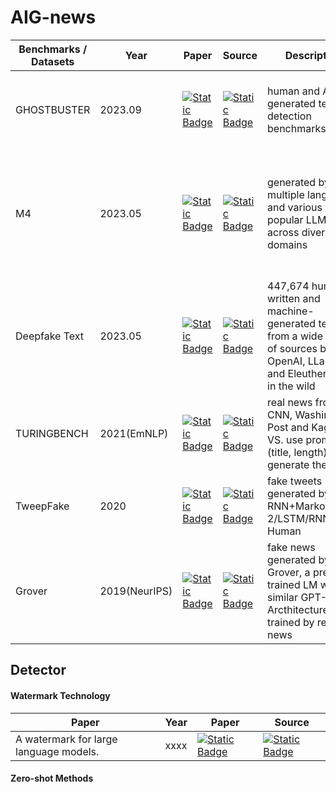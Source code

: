 # AIG-news

| Benchmarks / Datasets                                                        | Year     | Paper      | Source     | Description | Types | 
|------------------------------------------------------------------------------|----------|------------|------------|-------------|-------|
| GHOSTBUSTER                             | 2023.09  | [![Static Badge](https://img.shields.io/badge/paper-%23B31B1B?logo=arxiv&labelColor=grey)](https://arxiv.org/abs/2305.15047)| [![Static Badge](https://img.shields.io/badge/code-black?logo=github)](https://github.com/vivek3141/ghostbuster)  | human and AI-generated text as detection benchmarks | student essays, creative writing, and news articles. |
| M4                                | 2023.05  | [![Static Badge](https://img.shields.io/badge/paper-%23B31B1B?logo=arxiv&labelColor=grey)](https://arxiv.org/abs/2305.14902)| [![Static Badge](https://img.shields.io/badge/code-black?logo=github)](https://github.com/mbzuai-nlp/M4)  | generated by multiple languages, and various popular LLMs across diverse domains  |  news, social media, question-answering forums, educational, and even academic contexts. |
| Deepfake Text                            | 2023.05  | [![Static Badge](https://img.shields.io/badge/paper-%23B31B1B?logo=arxiv&labelColor=grey)](https://arxiv.org/abs/2305.13242)| [![Static Badge](https://img.shields.io/badge/code-black?logo=github)](https://github.com/yafuly/DeepfakeTextDetect)  |  447,674 human-written and machine-generated texts from a wide range of sources by OpenAI, LLaMA, and EleutherAI, etc. in the wild | news article writing, story generation, scientific writing, etc. |
| TURINGBENCH                             | 2021(EmNLP) | [![Static Badge](https://img.shields.io/badge/paper-%23B31B1B?logo=arxiv&labelColor=grey)](https://aclanthology.org/2021.findings-emnlp.172/)| [![Static Badge](https://img.shields.io/badge/code-black?logo=github)](https://turingbench.ist.psu.edu/) | real news from CNN, Washington Post and Kaggle VS. use prompt (title, length) to generate the news | news |
| TweepFake                               | 2020  | [![Static Badge](https://img.shields.io/badge/paper-%23B31B1B?logo=arxiv&labelColor=grey)](https://arxiv.org/abs/2008.00036)| [![Static Badge](https://img.shields.io/badge/code-black?logo=github)](https://github.com/tizfa/tweepfake_deepfake_text_detection) | fake tweets generated by RNN+Markov/GPT-2/LSTM/RNN VS. Human | Tweep |
| Grover                                  | 2019(NeurIPS)  | [![Static Badge](https://img.shields.io/badge/paper-%23B31B1B?logo=arxiv&labelColor=grey)](https://arxiv.org/abs/1905.12616)| [![Static Badge](https://img.shields.io/badge/code-black?logo=github)](https://github.com/rowanz/grover) | fake news generated by Grover, a pre-trained LM with similar GPT-2 Arcthitecture  trained by real-news  | news |

## Detector

#### Watermark Technology

| Paper                      |      Year     |      Paper           |     Source           |
|----------------------------|---------------|----------------------|----------------------|
| A watermark for large language models.  |  xxxx   | [![Static Badge](https://img.shields.io/badge/paper-%23B31B1B?logo=arxiv&labelColor=grey)](https://arxiv.org/abs/2301.10226) | [![Static Badge](https://img.shields.io/badge/code-black?logo=github)](https://github.com/jwkirchenbauer/lm-watermarking)  |                                                                                                          |

#### Zero-shot Methods
